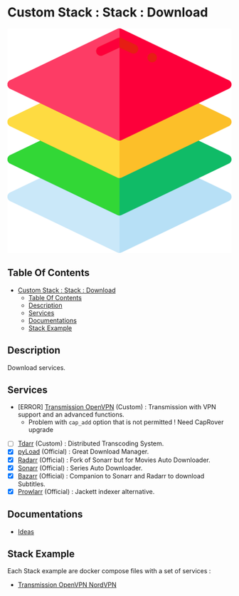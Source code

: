 # Custom Stack : Stack : Download

![Icon](../../icon.png)

## Table Of Contents

- [Custom Stack : Stack : Download](#custom-stack--stack--download)
  - [Table Of Contents](#table-of-contents)
  - [Description](#description)
  - [Services](#services)
  - [Documentations](#documentations)
  - [Stack Example](#stack-example)

## Description

Download services.

## Services

- [ERROR] [Transmission OpenVPN](https://haugene.github.io/docker-transmission-openvpn/) (Custom) : Transmission with VPN support and an advanced functions.
  - Problem with `cap_add` option that is not permitted ! Need CapRover upgrade
- [ ] [Tdarr](https://home.tdarr.io/) (Custom) : Distributed Transcoding System.
- [X] [pyLoad](https://pyload.net/) (Official) : Great Download Manager.
- [X] [Radarr](https://github.com/Radarr/Radarr) (Official) : Fork of Sonarr but for Movies Auto Downloader.
- [X] [Sonarr](https://github.com/Sonarr/Sonarr) (Official) : Series Auto Downloader.
- [X] [Bazarr](https://www.bazarr.media/) (Official) : Companion to Sonarr and Radarr to download Subtitles.
- [X] [Prowlarr](https://github.com/Prowlarr/Prowlarr) (Official) : Jackett indexer alternative.

## Documentations

- [Ideas](./docs/ideas.md)

## Stack Example

Each Stack example are docker compose files with a set of services :

- [Transmission OpenVPN NordVPN](./src/transmission-openvpn.yml)
